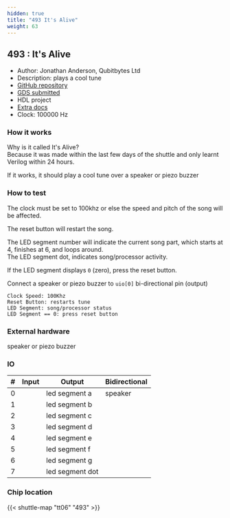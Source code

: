 ```yaml
---
hidden: true
title: "493 It's Alive"
weight: 63
---
```


## 493 : It's Alive

* Author: Jonathan Anderson, Qubitbytes Ltd
* Description: plays a cool tune
* [GitHub repository](https://github.com/Qubitbytesltd/tt06-its-alive)
* [GDS submitted](https://github.com/Qubitbytesltd/tt06-its-alive/actions/runs/8723962373)
* HDL project
* [Extra docs](None)
* Clock: 100000 Hz

<!---

This file is used to generate your project datasheet. Please fill in the information below and delete any unused
sections.

You can also include images in this folder and reference them in the markdown. Each image must be less than
512 kb in size, and the combined size of all images must be less than 1 MB.
-->


### How it works

Why is it called It's Alive?  
Because it was made within the last few days of the shuttle and only learnt Verilog within 24 hours.

If it works, it should play a cool tune over a speaker or piezo buzzer

### How to test

The clock must be set to 100khz or else the speed and pitch of the song will be affected.

The reset button will restart the song.

The LED segment number will indicate the current song part, which starts at 4, finishes at 6, and loops around.  
The LED segment dot, indicates song/processor activity.

If the LED segment displays `0` (zero), press the reset button.

Connect a speaker or piezo buzzer to `uio[0]` bi-directional pin (output)

`Clock Speed: 100Khz`  
`Reset Button: restarts tune`  
`LED Segment: song/processor status`  
`LED Segment == 0: press reset button`

### External hardware

speaker or piezo buzzer


### IO

| # | Input          | Output         | Bidirectional   |
| - | -------------- | -------------- | --------------- |
| 0 |  | led segment a | speaker |
| 1 |  | led segment b |  |
| 2 |  | led segment c |  |
| 3 |  | led segment d |  |
| 4 |  | led segment e |  |
| 5 |  | led segment f |  |
| 6 |  | led segment g |  |
| 7 |  | led segment dot |  |

### Chip location

{{< shuttle-map "tt06" "493" >}}
